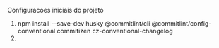 Configuracoes iniciais do projeto

1. npm install --save-dev husky @commitlint/cli @commitlint/config-conventional commitizen cz-conventional-changelog
2. 